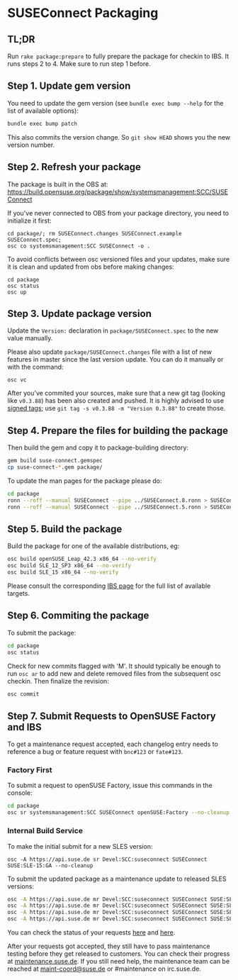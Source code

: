# SUSEConnect Packaging

## TL;DR

Run `rake package:prepare` to fully prepare the package for checkin to IBS. It runs steps 2 to 4. Make sure to run step 1 before.

## Step 1. Update gem version

You need to update the gem version (see `bundle exec bump --help` for the list of available options):

```bash
bundle exec bump patch
```
This also commits the version change. So `git show HEAD` shows you the new version number.

## Step 2. Refresh your package

The package is built in the OBS at: https://build.opensuse.org/package/show/systemsmanagement:SCC/SUSEConnect

If you've never connected to OBS from your package directory, you need to initialize it first:
```
cd package/; rm SUSEConnect.changes SUSEConnect.example SUSEConnect.spec;
osc co systemsmanagement:SCC SUSEConnect -o .
```

To avoid conflicts between osc versioned files and your updates, make sure it is clean and updated from obs before making changes:

```
cd package
osc status
osc up
```

## Step 3. Update package version

Update the `Version:` declaration in `package/SUSEConnect.spec` to the new value manually.

Please also update `package/SUSEConnect.changes` file with a list of new features in master since the last version update. You can do it manually or with the command:
```
osc vc
```

After you've commited your sources, make sure that a new git tag (looking like `v0.3.88`) has been also created and pushed. It is highly advised to use [signed tags](https://git-scm.com/book/en/v2/Git-Tools-Signing-Your-Work); use `git tag -s v0.3.88 -m "Version 0.3.88"` to create those.

## Step 4. Prepare the files for building the package

Then build the gem and copy it to package-building directory:

```bash
gem build suse-connect.gemspec
cp suse-connect-*.gem package/
```

To update the man pages for the package please do:

```bash
cd package
ronn --roff --manual SUSEConnect --pipe ../SUSEConnect.8.ronn > SUSEConnect.8
ronn --roff --manual SUSEConnect --pipe ../SUSEConnect.5.ronn > SUSEConnect.5
```

## Step 5. Build the package

Build the package for one of the available distributions, eg:

```bash
osc build openSUSE_Leap_42.3 x86_64 --no-verify
osc build SLE_12_SP3 x86_64 --no-verify
osc build SLE_15 x86_64 --no-verify
```

Please consult the corresponding [IBS page](https://build.opensuse.org/package/show/systemsmanagement:SCC/SUSEConnect) for the full list of available targets.

## Step 6. Commiting the package

To submit the package:
```bash
cd package
osc status
```

Check for new commits flagged with 'M'.
It should typically be enough to run `osc ar` to add new and delete removed files from the subsequent osc checkin. Then finalize the revision:

```bash
osc commit
```

## Step 7. Submit Requests to OpenSUSE Factory and IBS

To get a maintenance request accepted, each changelog entry needs to reference a bug or feature
request with `bnc#123` or `fate#123`.

### Factory First

To submit a request to openSUSE Factory, issue this commands in the console:

```bash
cd package
osc sr systemsmanagement:SCC SUSEConnect openSUSE:Factory --no-cleanup
```


### Internal Build Service

To make the initial submit for a new SLES version:

```
osc -A https://api.suse.de sr Devel:SCC:suseconnect SUSEConnect SUSE:SLE-15:GA --no-cleanup
```

To submit the updated package as a maintenance update to released SLES versions:

```bash
osc -A https://api.suse.de mr Devel:SCC:suseconnect SUSEConnect SUSE:SLE-12:Update --no-cleanup
osc -A https://api.suse.de mr Devel:SCC:suseconnect SUSEConnect SUSE:SLE-12-SP1:Update --no-cleanup
osc -A https://api.suse.de mr Devel:SCC:suseconnect SUSEConnect SUSE:SLE-12-SP2:Update --no-cleanup
osc -A https://api.suse.de mr Devel:SCC:suseconnect SUSEConnect SUSE:SLE-12-SP3:Update --no-cleanup
```

You can check the status of your requests [here](https://build.opensuse.org/package/requests/systemsmanagement:SCC/SUSEConnect) and [here](https://build.suse.de/package/requests/Devel:SCC:suseconnect/SUSEConnect).

After your requests got accepted, they still have to pass maintenance testing before they get released to customers. You can check their progress at [maintenance.suse.de](https://maintenance.suse.de/search/?q=SUSEConnect). If you still need help, the maintenance team can be reached at [maint-coord@suse.de](maint-coord@suse.de) or #maintenance on irc.suse.de.

